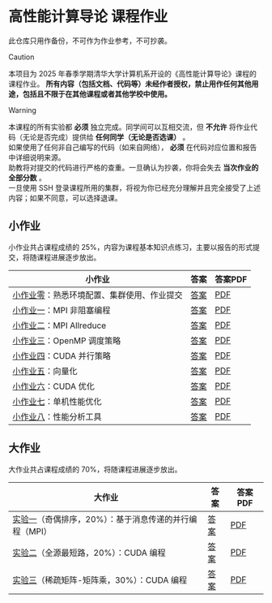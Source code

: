 # 高性能计算导论 课程作业

此仓库只用作备份，不可作为作业参考，不可抄袭。

> [!CAUTION]
> 本项目为 2025 年春季学期清华大学计算机系开设的《高性能计算导论》课程的课程作业。
> **所有内容（包括文档、代码等）未经作者授权，禁止用作任何其他用途，包括且不限于在其他课程或者其他学校中使用。**

> [!WARNING]
> 本课程的所有实验都 **必须** 独立完成。同学间可以互相交流，但 **不允许** 将作业代码（无论是否完成）提供给 **任何同学（无论是否选课）** 。  
> 如果使用了任何非自己编写的代码（如来自网络）， **必须** 在代码对应位置和报告中详细说明来源。  
> 助教将对提交的代码进行严格的查重。一旦确认为抄袭，你将会失去 **当次作业的全部分数** 。  
> 一旦使用 SSH 登录课程所用的集群，将视为你已经充分理解并且完全接受了上述内容；如果不同意，可以选择退课。

## 小作业

小作业共占课程成绩的 $25\%$，内容为课程基本知识点练习，主要以报告的形式提交，将随课程进展逐步放出。

| 小作业                                                        | 答案                   | 答案PDF                |
| ------------------------------------------------------------- | ---------------------- | ---------------------- |
| [小作业零](exp0/0.pow_a.md)：熟悉环境配置、集群使用、作业提交 | [答案](exp0/README.md) | [PDF](exp0/README.pdf) |
| [小作业一](exp1/1.mpi_async.md)：MPI 非阻塞编程               | [答案](exp1/README.md) | [PDF](exp1/README.pdf) |
| [小作业二](exp2/2.mpi_allreduce.md)：MPI Allreduce            | [答案](exp2/README.md) | [PDF](exp2/README.pdf) |
| [小作业三](exp3/3.omp_schedule.md)：OpenMP 调度策略           | [答案](exp3/README.md) | [PDF](exp3/README.pdf) |
| [小作业四](exp4/4.cuda0.md)：CUDA 并行策略                    | [答案](exp4/README.md) | [PDF](exp4/README.pdf) |
| [小作业五](exp5/5.simd.md)：向量化                            | [答案](exp5/README.md) | [PDF](exp5/README.pdf) |
| [小作业六](exp6/6.cuda1.md)：CUDA 优化                        | [答案](exp6/README.md) | [PDF](exp6/README.pdf) |
| [小作业七](exp7/7.optimization0.md)：单机性能优化             | [答案](exp7/README.md) | [PDF](exp7/README.pdf) |
| [小作业八](exp8/8.profiling_tools.md)：性能分析工具           | [答案](exp8/README.md) | [PDF](exp8/README.pdf) |

## 大作业

大作业共占课程成绩的 $70\%$，将随课程进展逐步放出。

| 大作业                                                                              | 答案                  | 答案PDF               |
| ----------------------------------------------------------------------------------- | --------------------- | --------------------- |
| [实验一](PA1/1.odd_even_sort.md)（奇偶排序，$20\%$）：基于消息传递的并行编程（MPI） | [答案](PA1/README.md) | [PDF](PA1/README.pdf) |
| [实验二](PA2/2.apsp.md)（全源最短路，$20\%$）：CUDA 编程                            | [答案](PA2/README.md) | [PDF](PA2/README.pdf) |
| [实验三](PA3/3.spmm.md)（稀疏矩阵-矩阵乘，$30\%$）：CUDA 编程                       | [答案](PA3/README.md) | [PDF](PA3/README.pdf) |
